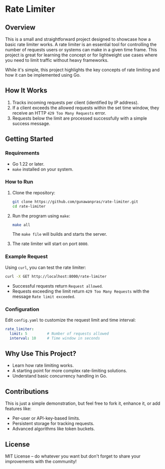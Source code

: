 # Rate Limiter

## Overview

This is a small and straightforward project designed to showcase how a basic rate limiter works. A rate limiter is an essential tool for controlling the number of requests users or systems can make in a given time frame. This project is great for learning the concept or for lightweight use cases where you need to limit traffic without heavy frameworks.

While it's simple, this project highlights the key concepts of rate limiting and how it can be implemented using Go.

## How It Works

1. Tracks incoming requests per client (identified by IP address).
2. If a client exceeds the allowed requests within the set time window, they receive an HTTP `429 Too Many Requests` error.
3. Requests below the limit are processed successfully with a simple success message.

## Getting Started

### Requirements

- Go 1.22 or later.
- `make` installed on your system.

### How to Run

1. Clone the repository:
   ```bash
   git clone https://github.com/gunawanpras/rate-limiter.git
   cd rate-limiter
   ```

2. Run the program using `make`:
   ```bash
   make all
   ```
   The `make file` will builds and starts the server.

3. The rate limiter will start on port `8000`.

### Example Request

Using `curl`, you can test the rate limiter:

```bash
curl -X GET http://localhost:8000/rate-limiter
```

- Successful requests return `Request allowed`.
- Requests exceeding the limit return `429 Too Many Requests` with the message `Rate limit exceeded`.

### Configuration

Edit `config.yaml` to customize the request limit and time interval:

```yaml
rate_limiter:
  limit: 5         # Number of requests allowed
  interval: 10     # Time window in seconds
```

## Why Use This Project?

- Learn how rate limiting works.
- A starting point for more complex rate-limiting solutions.
- Understand basic concurrency handling in Go.

## Contributions

This is just a simple demonstration, but feel free to fork it, enhance it, or add features like:
- Per-user or API-key-based limits.
- Persistent storage for tracking requests.
- Advanced algorithms like token buckets.

## License

MIT License – do whatever you want but don't forget to share your improvements with the community!